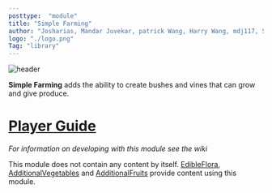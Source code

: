 ```yaml
---
posttype:  "module"  
title: "Simple Farming"
author: "Josharias, Mandar Juvekar, patrick Wang, Harry Wang, mdj117, SufurElite, He Who Shall Not Be Named (VaibhavBajaj), andriii25, smsunarto, DhananjayGarg, Jay Gupta"
logo: "./logo.png"
Tag: "library"
---
```

![header](https://i.imgur.com/Bo7RZQv.png)

**Simple Farming** adds the ability to create bushes and vines that can grow and give produce.  

# [Player Guide](https://github.com/Terasology/EdibleFlora/blob/master/README.md)

*For information on developing with this module see the wiki*

This module does not contain any content by itself. [EdibleFlora](http://github.com/Terasology/EdibleFlora), [AdditionalVegetables](http://github.com/Terasology/AdditionalVegetables) and [AdditionalFruits](http://github.com/Terasology/AdditionalFruits) provide content using this module.
